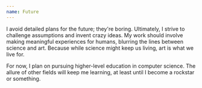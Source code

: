 ```yaml
---
name: Future
---
```


I avoid detailed plans for the future; they're boring. Ultimately, I strive to challenge assumptions and invent crazy ideas. My work should involve making meaningful experiences for humans, blurring the lines between science and art. Because while science might keep us living, art is what we live for.

For now, I plan on pursuing higher-level education in computer science. The allure of other fields will keep me learning, at least until I become a rockstar or something.
